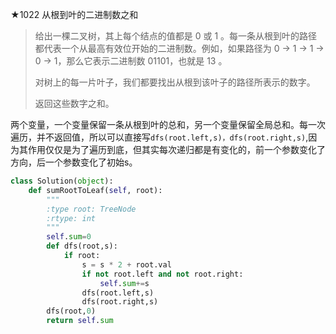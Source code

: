 ★1022 从根到叶的二进制数之和

> 给出一棵二叉树，其上每个结点的值都是 0 或 1 。每一条从根到叶的路径都代表一个从最高有效位开始的二进制数。例如，如果路径为 0 -> 1 -> 1 -> 0 -> 1，那么它表示二进制数 01101，也就是 13 。
>
> 对树上的每一片叶子，我们都要找出从根到该叶子的路径所表示的数字。
>
> 返回这些数字之和。

两个变量，一个变量保留一条从根到叶的总和，另一个变量保留全局总和。每一次遍历，并不返回值，所以可以直接写`dfs(root.left,s)，dfs(root.right,s)`,因为其作用仅仅是为了遍历到底，但其实每次递归都是有变化的，前一个参数变化了方向，后一个参数变化了初始s。

```python
class Solution(object):
    def sumRootToLeaf(self, root):
        """
        :type root: TreeNode
        :rtype: int
        """
        self.sum=0
        def dfs(root,s):
            if root:
                s = s * 2 + root.val
                if not root.left and not root.right:
                    self.sum+=s
                dfs(root.left,s)
                dfs(root.right,s)
        dfs(root,0)
        return self.sum
```



